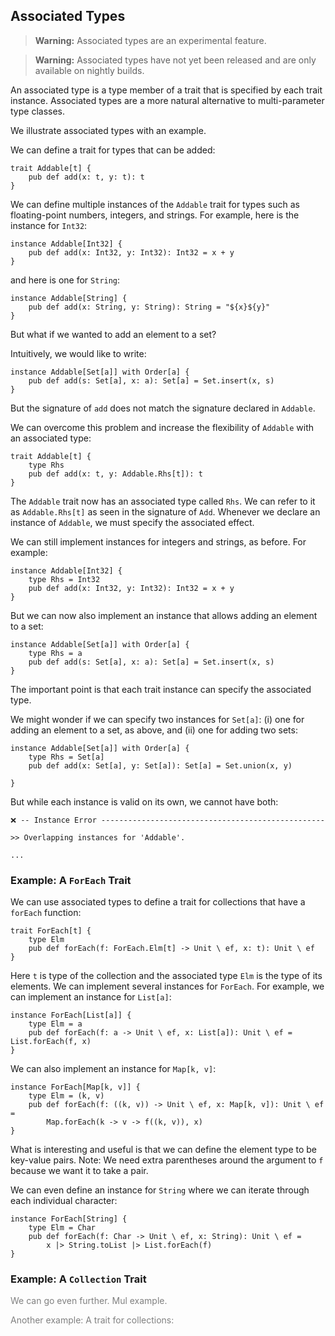 ## Associated Types

> **Warning:** Associated types are an experimental feature. 

> **Warning:** Associated types have not yet been released and are only
> available on nightly builds. 

An associated type is a type member of a trait that is specified by each trait
instance. Associated types are a more natural alternative to multi-parameter
type classes. 

We illustrate associated types with an example. 

We can define a trait for types that can be added:

```flix
trait Addable[t] {
    pub def add(x: t, y: t): t
}
```

We can define multiple instances of the `Addable` trait for types such as
floating-point numbers, integers, and strings. For example, here is the instance
for `Int32`:

```flix
instance Addable[Int32] {
    pub def add(x: Int32, y: Int32): Int32 = x + y
}
```

and here is one for `String`:

```flix
instance Addable[String] {
    pub def add(x: String, y: String): String = "${x}${y}"
}
```

But what if we wanted to add an element to a set?

Intuitively, we would like to write:

```flix
instance Addable[Set[a]] with Order[a] {
    pub def add(s: Set[a], x: a): Set[a] = Set.insert(x, s)
}
```

But the signature of `add` does not match the signature declared in `Addable`.

We can overcome this problem and increase the flexibility of `Addable` with an
associated type: 

```flix
trait Addable[t] {
    type Rhs
    pub def add(x: t, y: Addable.Rhs[t]): t
}
```

The `Addable` trait now has an associated type called `Rhs`. We can refer to it
as `Addable.Rhs[t]` as seen in the signature of `Add`. Whenever we declare an
instance of `Addable`, we must specify the associated effect. 

We can still implement instances for integers and strings, as before. For example:

```flix
instance Addable[Int32] {
    type Rhs = Int32
    pub def add(x: Int32, y: Int32): Int32 = x + y
}
```

But we can now also implement an instance that allows adding an element to a
set: 

```flix
instance Addable[Set[a]] with Order[a] {
    type Rhs = a
    pub def add(s: Set[a], x: a): Set[a] = Set.insert(x, s)
}
```

The important point is that each trait instance can specify the associated type. 

We might wonder if we can specify two instances for `Set[a]`: (i) one for adding
an element to a set, as above, and (ii) one for adding two sets:

```flix
instance Addable[Set[a]] with Order[a] {
    type Rhs = Set[a]
    pub def add(x: Set[a], y: Set[a]): Set[a] = Set.union(x, y)

}
```

But while each instance is valid on its own, we cannot have both:

```
❌ -- Instance Error -------------------------------------------------- 

>> Overlapping instances for 'Addable'.

...
```

### Example: A `ForEach` Trait

We can use associated types to define a trait for collections that have a
`forEach` function: 

```flix
trait ForEach[t] {
    type Elm
    pub def forEach(f: ForEach.Elm[t] -> Unit \ ef, x: t): Unit \ ef
}
```

Here `t` is type of the collection and the associated type `Elm` is the type of
its elements. We can implement several instances for `ForEach`. For example, we
can implement an instance for `List[a]`:

```flix
instance ForEach[List[a]] {
    type Elm = a
    pub def forEach(f: a -> Unit \ ef, x: List[a]): Unit \ ef = List.forEach(f, x)
}
```

We can also implement an instance for `Map[k, v]`:

```flix
instance ForEach[Map[k, v]] {
    type Elm = (k, v)
    pub def forEach(f: ((k, v)) -> Unit \ ef, x: Map[k, v]): Unit \ ef = 
        Map.forEach(k -> v -> f((k, v)), x)
}
```

What is interesting and useful is that we can define the element type to be
key-value pairs. Note: We need extra parentheses around the argument to `f`
because we want it to take a pair. 

We can even define an instance for `String` where we can iterate through each
individual character: 

```flix
instance ForEach[String] {
    type Elm = Char
    pub def forEach(f: Char -> Unit \ ef, x: String): Unit \ ef = 
        x |> String.toList |> List.forEach(f)
}
```

### Example: A `Collection` Trait




<div style="color:gray;">


We can go even further. Mul example.

Another example: A trait for collections:

</div>